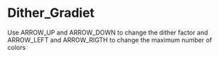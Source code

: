 # Dither_Gradiet
Use ARROW_UP and ARROW_DOWN to change the dither factor and ARROW_LEFT and ARROW_RIGTH to change the maximum number of colors
